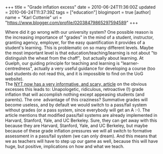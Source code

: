 +++
title = "Grade inflation excess"
date = 2010-06-24T11:36:00Z
updated = 2010-06-24T11:37:39Z
tags = ["education"]
blogimport = true 
[author]
	name = "Karl Cottenie"
	uri = "https://www.blogger.com/profile/02038479865297594589"
+++

<div style="margin-bottom: 0px; margin-left: 0px; margin-right: 0px; margin-top: 0px;">Where did it go wrong with our university system? One possible reason is the increasing importance of "grades" in the mind of a student, instructor, granting agency, employer, for the easy quantification it provides of a student's learning. This is problematic on so many different levels. Maybe the most important level is that education/teaching/learning is not about&nbsp;"to distinguish the wheat from the chaff",&nbsp;&nbsp;but actually about learning. At Guelph, our guiding principle for teaching and learning is "learner-centredness", actually a very useful guidance for developing a course (too bad students do not read this, and it is impossible to find on the UoG website).&nbsp;</div><div style="margin-bottom: 0px; margin-left: 0px; margin-right: 0px; margin-top: 0px;">The&nbsp;<a href="http://www.nytimes.com/2010/06/22/business/22law.html">NYT now has a very informative, and scary, article</a>&nbsp;on the obvious excesses this leads to: Unapologetic, ridiculous, retroactive (!) grade inflation that will accomplish nothing except appeasing students (and parents).&nbsp;The one &nbsp;advantage of this&nbsp;craziness? Summative grades will become useless, and by default we would switch to a pass/fail system without grades (or a pass system, since everybody will get an A :-). The article mentions that modified pass/fail systems are already implemented in Harvard, Stanford, Yale, and UC Berkeley. Sure, they can get away with this because they are Harvard, Stanford, Yale, and UC Berkeley, but maybe because of these grade inflation pressures we will all switch to formative assessment in a pass/fail system (we can only dream). And this means that we as teachers will have to step up our game as well, because this will have huge, but positive, implications on how and what we teach.&nbsp;</div>
